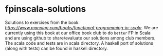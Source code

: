 # fpinscala-solutions
Solutions to exercises from the book *https://www.manning.com/books/functional-programming-in-scala*.
We are currently using this book at our office book club to do `better` FP in Scala and are using github to share/evaluate our solutions among club members.
The scala code and tests are in scala directory. A haskell port of solutions (along with tests) can be found in haskell directory.